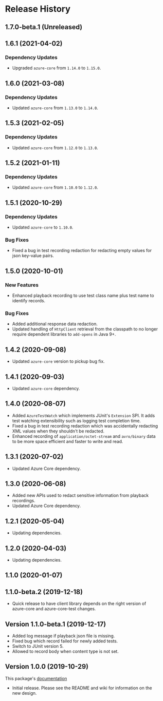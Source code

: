 # Release History

## 1.7.0-beta.1 (Unreleased)


## 1.6.1 (2021-04-02)

### Dependency Updates

- Upgraded `azure-core` from `1.14.0` to `1.15.0`.

## 1.6.0 (2021-03-08)

### Dependency Updates

- Updated `azure-core` from `1.13.0` to `1.14.0`.

## 1.5.3 (2021-02-05)

### Dependency Updates

- Updated `azure-core` from `1.12.0` to `1.13.0`.

## 1.5.2 (2021-01-11)

### Dependency Updates

- Updated `azure-core` from `1.10.0` to `1.12.0`.

## 1.5.1 (2020-10-29)

### Dependency Updates

- Updated `azure-core` to `1.10.0`.

### Bug Fixes

- Fixed a bug in test recording redaction for redacting empty values for json key-value pairs.

## 1.5.0 (2020-10-01)

### New Features

- Enhanced playback recording to use test class name plus test name to identify records.

### Bug Fixes

- Added additional response data redaction.
- Updated handling of `HttpClient` retrieval from the classpath to no longer require dependent libraries to `add-opens` in Java 9+.

## 1.4.2 (2020-09-08)

- Updated `azure-core` version to pickup bug fix.

## 1.4.1 (2020-09-03)

- Updated `azure-core` dependency.

## 1.4.0 (2020-08-07)

- Added `AzureTestWatch` which implements JUnit's `Extension` SPI. It adds test watching extensibility such as logging test completion time.
- Fixed a bug in test recording redaction which was accidentally redacting XML values when they shouldn't be redacted.
- Enhanced recording of `application/octet-stream` and `avro/binary` data to be more space efficient and faster to write and read.

## 1.3.1 (2020-07-02)

- Updated Azure Core dependency.

## 1.3.0 (2020-06-08)

- Added new APIs used to redact sensitive information from playback recordings.
- Updated Azure Core dependency.

## 1.2.1 (2020-05-04)

- Updating dependencies.

## 1.2.0 (2020-04-03)

- Updating dependencies.

## 1.1.0 (2020-01-07)

## 1.1.0-beta.2 (2019-12-18)
- Quick release to have client library depends on the right version of azure-core and azure-core-test changes.

## Version 1.1.0-beta.1 (2019-12-17)
- Added log message if playback json file is missing.
- Fixed bug which record failed for newly added tests.
- Switch to JUnit version 5.
- Allowed to record body when content type is not set.

## Version 1.0.0 (2019-10-29)
This package's
[documentation](https://github.com/Azure/azure-sdk-for-java/blob/azure-core-test_1.0.0/sdk/core/azure-core-test/README.md)

- Initial release. Please see the README and wiki for information on the new design.
